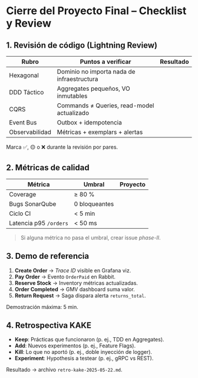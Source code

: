 # Cierre del Proyecto Final – Checklist y Review

## 1. Revisión de código (Lightning Review)

| Rubro | Puntos a verificar | Resultado |
|-------|-------------------|-----------|
| Hexagonal | Dominio no importa nada de infraestructura | |
| DDD Táctico | Aggregates pequeños, VO inmutables | |
| CQRS | Commands ≠ Queries, read-model actualizado | |
| Event Bus | Outbox + idempotencia | |
| Observabilidad | Métricas + exemplars + alertas | |

Marca ✅, 🟡 o ❌ durante la revisión por pares.

## 2. Métricas de calidad

| Métrica | Umbral | Proyecto |
|---------|--------|----------|
| Coverage | ≥ 80 % | |
| Bugs SonarQube | 0 bloqueantes | |
| Ciclo CI | < 5 min | |
| Latencia p95 `/orders` | < 50 ms | |

> Si alguna métrica no pasa el umbral, crear issue *phase-II*.

## 3. Demo de referencia

1. **Create Order** → *Trace ID* visible en Grafana viz.  
2. **Pay Order** → Evento `OrderPaid` en Rabbit.  
3. **Reserve Stock** → Inventory métricas actualizadas.  
4. **Order Completed** → GMV dashboard suma valor.  
5. **Return Request** → Saga dispara alerta `returns_total`.

Demostración máxima: 5 min.

## 4. Retrospectiva KAKE

- **Keep**: Prácticas que funcionaron (p. ej., TDD en Aggregates).  
- **Add**: Nuevos experimentos (p. ej., Feature Flags).  
- **Kill**: Lo que no aportó (p. ej., doble inyección de logger).  
- **Experiment**: Hypothesis a testear (p. ej., gRPC vs REST).

Resultado → archivo `retro-kake-2025-05-22.md`.